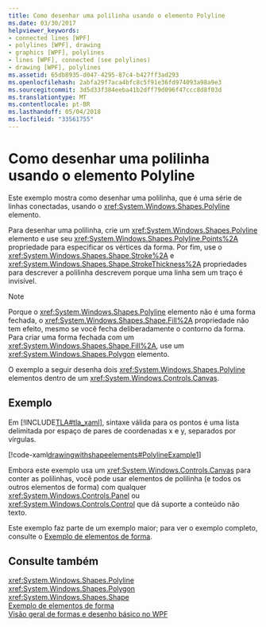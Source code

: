 ```yaml
---
title: Como desenhar uma polilinha usando o elemento Polyline
ms.date: 03/30/2017
helpviewer_keywords:
- connected lines [WPF]
- polylines [WPF], drawing
- graphics [WPF], polylines
- lines [WPF], connected (see polylines)
- drawing [WPF], polylines
ms.assetid: 65db8935-d047-4295-87c4-b427ff3ad293
ms.openlocfilehash: 2abfa29f7aca4bfc8c5f91e36fd974093a98a9e3
ms.sourcegitcommit: 3d5d33f384eeba41b2dff79d096f47ccc8d8f03d
ms.translationtype: MT
ms.contentlocale: pt-BR
ms.lasthandoff: 05/04/2018
ms.locfileid: "33561755"
---
```

# <a name="how-to-draw-a-polyline-by-using-the-polyline-element"></a>Como desenhar uma polilinha usando o elemento Polyline
Este exemplo mostra como desenhar uma polilinha, que é uma série de linhas conectadas, usando o <xref:System.Windows.Shapes.Polyline> elemento.  
  
 Para desenhar uma polilinha, crie um <xref:System.Windows.Shapes.Polyline> elemento e use seu <xref:System.Windows.Shapes.Polyline.Points%2A> propriedade para especificar os vértices da forma. Por fim, use o <xref:System.Windows.Shapes.Shape.Stroke%2A> e <xref:System.Windows.Shapes.Shape.StrokeThickness%2A> propriedades para descrever a polilinha descrevem porque uma linha sem um traço é invisível.  
  
> [!NOTE]
>  Porque o <xref:System.Windows.Shapes.Polyline> elemento não é uma forma fechada, o <xref:System.Windows.Shapes.Shape.Fill%2A> propriedade não tem efeito, mesmo se você fecha deliberadamente o contorno da forma. Para criar uma forma fechada com um <xref:System.Windows.Shapes.Shape.Fill%2A>, use um <xref:System.Windows.Shapes.Polygon> elemento.  
  
 O exemplo a seguir desenha dois <xref:System.Windows.Shapes.Polyline> elementos dentro de um <xref:System.Windows.Controls.Canvas>.  
  
## <a name="example"></a>Exemplo  
 Em [!INCLUDE[TLA#tla_xaml](../../../../includes/tlasharptla-xaml-md.md)], sintaxe válida para os pontos é uma lista delimitada por espaço de pares de coordenadas x e y, separados por vírgulas.  
  
 [!code-xaml[drawingwithshapeelements#PolylineExample1](../../../../samples/snippets/csharp/VS_Snippets_Wpf/DrawingWithShapeElements/CS/polylineexample.xaml#polylineexample1)]  
  
 Embora este exemplo usa um <xref:System.Windows.Controls.Canvas> para conter as polilinhas, você pode usar elementos de polilinha (e todos os outros elementos de forma) com qualquer <xref:System.Windows.Controls.Panel> ou <xref:System.Windows.Controls.Control> que dá suporte a conteúdo não texto.  
  
 Este exemplo faz parte de um exemplo maior; para ver o exemplo completo, consulte o [Exemplo de elementos de forma](http://go.microsoft.com/fwlink/?LinkID=160037).  
  
## <a name="see-also"></a>Consulte também  
 <xref:System.Windows.Shapes.Polyline>  
 <xref:System.Windows.Shapes.Polygon>  
 <xref:System.Windows.Shapes.Shape>  
 [Exemplo de elementos de forma](http://go.microsoft.com/fwlink/?LinkID=160037)  
 [Visão geral de formas e desenho básico no WPF](../../../../docs/framework/wpf/graphics-multimedia/shapes-and-basic-drawing-in-wpf-overview.md)
